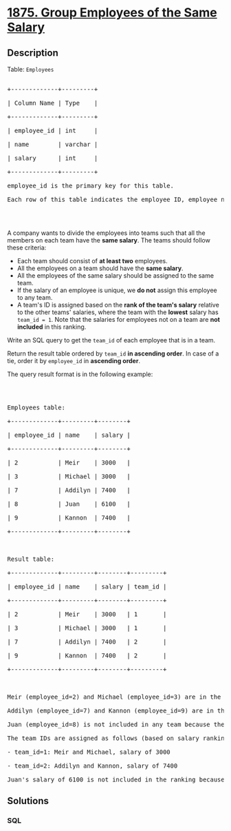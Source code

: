 # [1875. Group Employees of the Same Salary](https://leetcode.com/problems/group-employees-of-the-same-salary)



## Description

<p>Table: <code>Employees</code></p>



<pre>

+-------------+---------+

| Column Name | Type    |

+-------------+---------+

| employee_id | int     |

| name        | varchar |

| salary      | int     |

+-------------+---------+

employee_id is the primary key for this table.

Each row of this table indicates the employee ID, employee name, and salary.

</pre>



<p>&nbsp;</p>



<p>A company wants to divide the employees into teams such that all the members on each team have the <strong>same salary</strong>. The teams should follow these criteria:</p>



<ul>
	<li>Each team should consist of <strong>at least two</strong> employees.</li>
	<li>All the employees on a team should have the <strong>same salary</strong>.</li>
	<li>All the employees of the same salary should be assigned to the same team.</li>
	<li>If the salary of an employee is unique, we <strong>do not</strong> assign this employee to any team.</li>
	<li>A team&#39;s ID is assigned based on the <strong>rank of the team&#39;s salary</strong> relative to the other teams&#39; salaries, where the team with the <strong>lowest</strong> salary has <code>team_id = 1</code>. Note that the salaries for employees not on a team are <strong>not included</strong> in this ranking.</li>
</ul>



<p>Write an SQL query to get the <code>team_id</code> of each employee that is in a team.</p>



<p>Return the result table ordered by <code>team_id</code> <strong>in ascending order</strong>. In case of a tie, order it by&nbsp;<code>employee_id</code> in <strong>ascending order</strong>.</p>



<p>The query result format is in the following example:</p>



<p>&nbsp;</p>



<pre>

Employees table:

+-------------+---------+--------+

| employee_id | name    | salary |

+-------------+---------+--------+

| 2           | Meir    | 3000   |

| 3           | Michael | 3000   |

| 7           | Addilyn | 7400   |

| 8           | Juan    | 6100   |

| 9           | Kannon  | 7400   |

+-------------+---------+--------+



Result table:

+-------------+---------+--------+---------+

| employee_id | name    | salary | team_id |

+-------------+---------+--------+---------+

| 2           | Meir    | 3000   | 1       |

| 3           | Michael | 3000   | 1       |

| 7           | Addilyn | 7400   | 2       |

| 9           | Kannon  | 7400   | 2       |

+-------------+---------+--------+---------+



Meir (employee_id=2) and Michael (employee_id=3) are in the same team because they have the same salary of 3000.

Addilyn (employee_id=7) and Kannon (employee_id=9) are in the same team because they have the same salary of 7400.

Juan (employee_id=8) is not included in any team because their salary of 6100 is unique (i.e. no other employee has the same salary).

The team IDs are assigned as follows (based on salary ranking, lowest first):

- team_id=1: Meir and Michael, salary of 3000

- team_id=2: Addilyn and Kannon, salary of 7400

Juan&#39;s salary of 6100 is not included in the ranking because they are not on a team.</pre>

## Solutions

<!-- tabs:start -->

### **SQL**

```sql

```

<!-- tabs:end -->
